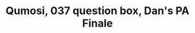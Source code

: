 ---
posted: true
guid: "BD40BEF3-C436-439F-8432-765E7B0ECAB1"
title: "Qumosi, 037 question box, Dan's PA Finale"
subtitle: ""
description: "Dan's last PA hurrah! Join the discussion on 2023 predictions, regulation, and NFT mainstream media attention. Delve into the world of dynamic NFTs, avoid the fate of Tornado Cash, and learn about fuzzing smart contracts and ex post facto laws. "
pubDate: "Tue, 03 Jan 2023 18:00:00 -0500"
itunes-explicit: "no"
itunes-episode: 57
itunes-episodeType: full

# More info
youtube-full: https://youtu.be/Bsk8NOr_PIM
discussion: https://twitter.com/fulldecent/status/1610427133696045056

# Timeline
timeline:
  - seconds: 0
    title: Intro
  - seconds: 41
    title: How to say Qumosi
  - seconds: 65
    title: 2023 predictions
  - seconds: 517
    title: More regulation
  - seconds: 726
    title: Crypto/NFT mainstream media attention is...
  - seconds: 773
    title: Thank you OpenAI for taking the spotlight
  - seconds: 959
    title: Dynamic NFTs
  - seconds: 992
    title: Avoid fate of Tornado Cash
  - seconds: 1227
    title: How to fuzz smart contracts?
  - seconds: 1284
    title: Fear ex post facto laws?


# File information
enclosure-url: "https://media.phor.net/csh/2023-01-03-episode-57.m4a"
enclosure-length: 27214434
enclosure-type: "audio/x-m4a"
itunes-duration: 1346

# CSH information
badges: []
---